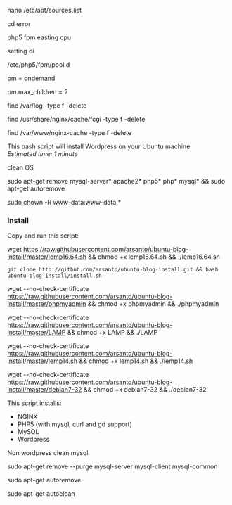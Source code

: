 nano /etc/apt/sources.list

cd error


php5 fpm easting cpu


setting di 

/etc/php5/fpm/pool.d


pm = ondemand


pm.max_children = 2



find /var/log -type f -delete


find /usr/share/nginx/cache/fcgi -type f -delete

find /var/www/nginx-cache -type f -delete




This bash script will install Wordpress on your Ubuntu machine.  
_Estimated time: 1 minute_ 

clean OS

sudo apt-get remove mysql-server* apache2* php5* php* mysql* && sudo apt-get autoremove

sudo chown -R www-data:www-data *



### Install
Copy and run this script:  

wget https://raw.githubusercontent.com/arsanto/ubuntu-blog-install/master/lemp16.64.sh && chmod +x lemp16.64.sh && ./lemp16.64.sh

```git clone http://github.com/arsanto/ubuntu-blog-install.git && bash ubuntu-blog-install/install.sh```

wget --no-check-certificate https://raw.githubusercontent.com/arsanto/ubuntu-blog-install/master/phpmyadmin && chmod +x phpmyadmin && ./phpmyadmin




wget --no-check-certificate https://raw.githubusercontent.com/arsanto/ubuntu-blog-install/master/LAMP && chmod +x LAMP && ./LAMP

wget --no-check-certificate https://raw.githubusercontent.com/arsanto/ubuntu-blog-install/master/lemp14.sh && chmod +x lemp14.sh && ./lemp14.sh


wget --no-check-certificate  https://raw.githubusercontent.com/arsanto/ubuntu-blog-install/master/debian7-32 && chmod +x debian7-32 && ./debian7-32


This script installs:
- NGINX
- PHP5 (with mysql, curl and gd support)
- MySQL
- Wordpress


Non wordpress clean mysql 

sudo apt-get remove --purge mysql-server mysql-client mysql-common

sudo apt-get autoremove

sudo apt-get autoclean
